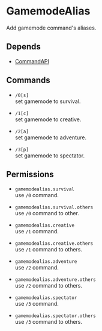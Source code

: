 # GamemodeAlias
Add gamemode command's aliases.

## Depends
* [CommandAPI](https://www.spigotmc.org/resources/api-commandapi-1-13-1-19-2.62353/)

## Commands

* `/0[s]`  
set gamemode to survival.

* `/1[c]`  
set gamemode to creative.

* `/2[a]`  
set gamemode to adventure.

* `/3[p]`  
set gamemode to spectator.

## Permissions

* `gamemodealias.survival`  
use `/0` command.

* `gamemodealias.survival.others`  
use `/0` command to other.

* `gamemodealias.creative`  
use `/1` command.

* `gamemodealias.creative.others`  
use `/1` command to others.

* `gamemodealias.adventure`  
use `/2` command.

* `gamemodealias.adventure.others`  
use `/2` command to others.

* `gamemodealias.spectator`  
use `/3` command.

* `gamemodealias.spectator.others`  
use `/3` command to others.
